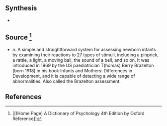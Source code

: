## Synthesis
- 
## Source [^1]
- $n$. A simple and straightforward system for assessing newborn infants by examining their reactions to 27 types of stimuli, including a pinprick, a rattle, a light, a moving ball, the sound of a bell, and so on. It was introduced in 1969 by the US paediatrician T(homas) Berry Brazelton (born 1918) in his book Infants and Mothers: Differences in Development, and it is capable of detecting a wide range of abnormalities. Also called the Brazelton assessment.
## References

[^1]: [[(Home Page) A Dictionary of Psychology 4th Edition by Oxford Reference]]
